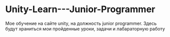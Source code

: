 # Unity-Learn---Junior-Programmer
Мое обучение на сайте unity, на должность junior programmer. Здесь будут храниться мои пройденные уроки, задачи и лабараторную работу
